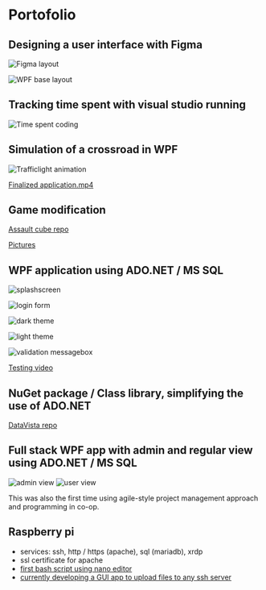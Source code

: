 # Portofolio

## Designing a user interface with Figma
![Figma layout](https://github.com/ag-86/Portofolio/blob/main/Portofolio/Figma_Design/Figma_Design.png)

![WPF base layout](https://github.com/ag-86/Portofolio/blob/main/Portofolio/Figma_Design/WPF_Design.png)

## Tracking time spent with visual studio running
![Time spent coding](https://github.com/ag-86/Portofolio/blob/main/Portofolio/TimeSpentCoding/MainWindow.png)

## Simulation of a crossroad in WPF
![Trafficlight animation](https://github.com/ag-86/Portofolio/blob/main/Portofolio/TrafficLight/Animation.gif)

[Finalized application.mp4](https://github.com/ag-86/Portofolio/blob/main/Portofolio/TrafficLight/Final.mp4)

## Game modification
[Assault cube repo](https://github.com/ag-86/Assault-Cube-Mod)

[Pictures](https://github.com/ag-86/Portofolio/tree/main/Portofolio/Assault_Cube_mod)

## WPF application using ADO.NET / MS SQL
![splashscreen](https://github.com/ag-86/Portofolio/blob/main/Portofolio/DataApp/Splashscreen.png)

![login form](https://github.com/ag-86/Portofolio/blob/main/Portofolio/DataApp/Login_form.png)

![dark theme](https://github.com/ag-86/Portofolio/blob/main/Portofolio/DataApp/Mainwindow.png)

![light theme](https://github.com/ag-86/Portofolio/blob/main/Portofolio/DataApp/Themechanger.png)

![validation messagebox](https://github.com/ag-86/Portofolio/blob/main/Portofolio/DataApp/DB_Validation.png)

[Testing video](https://github.com/ag-86/Portofolio/blob/main/Portofolio/DataApp/Testing.webm)

## NuGet package / Class library, simplifying the use of ADO.NET
[DataVista repo](https://github.com/ag-86/DataVista)

## Full stack WPF app with admin and regular view using ADO.NET / MS SQL
![admin view](https://github.com/ag-86/Portofolio/assets/105457539/c0db6e3b-a4fb-48b2-bc1d-6fa905d4c031)
![user view](https://github.com/ag-86/Portofolio/assets/105457539/87545de6-9f3a-43a0-8f75-de5e6b6fd2eb)

This was also the first time using agile-style project management approach and programming in co-op.

## Raspberry pi
  - services: ssh, http / https (apache), sql (mariadb), xrdp
  - ssl certificate for apache
  - [first bash script using nano editor](https://github.com/ag-86/BashApache)
  - [currently developing a GUI app to upload files to any ssh server](https://github.com/ag-86/UploadTroughSSH)




